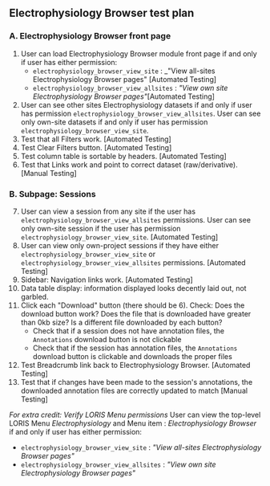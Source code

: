 ## Electrophysiology Browser test plan
	
### A. Electrophysiology Browser front page
1. User can load Electrophysiology Browser module front page if and only if user has either permission:
   * `electrophysiology_browser_view_site` : _"View all-sites Electrophysiology Browser pages" [Automated Testing]
   * `electrophysiology_browser_view_allsites` : _"View own site Electrophysiology Browser pages"_[Automated Testing]
2. User can see other sites Electrophysiology datasets if and only if user has permission `electrophysiology_browser_view_allsites`. User can see only own-site datasets if and only if user has permission `electrophysiology_browser_view_site`. 
3. Test that all Filters work. [Automated Testing]
4. Test Clear Filters button. [Automated Testing]
5. Test column table is sortable by headers. [Automated Testing]
6. Test that Links work and point to correct dataset (raw/derivative). [Manual Testing]

### B. Subpage: Sessions 

7. User can view a session from any site if the user has `electrophysiology_browser_view_allsites` permissions. User can see only own-site session if the user has permission `electrophysiology_browser_view_site`. [Automated Testing]
8. User can view only own-project sessions if they have either `electrophysiology_browser_view_site` or `electrophysiology_browser_view_allsites` permissions. [Automated Testing]
9. Sidebar: Navigation links work. [Automated Testing]
10. Data table display: information displayed looks decently laid out, not garbled.
11. Click each "Download" button (there should be 6). Check: Does the download button work? Does the file that is downloaded have greater than 0kb size? Is a different file downloaded by each button? 
    * Check that if a session does not have annotation files, the `Annotations` download button is not clickable
    * Check that if the session has annotation files, the `Annotations` download button is clickable and downloads the proper files
12. Test Breadcrumb link back to Electrophysiology Browser. [Automated Testing]
13. Test that if changes have been made to the session's annotations, the downloaded annotation files are correctly updated to match [Manual Testing]

_For extra credit: Verify LORIS Menu permissions_ 
User can view the top-level LORIS Menu _Electrophysiology_ and Menu item : _Electrophysiology Browser_ if and only if user has either permission:
   * `electrophysiology_browser_view_site` : _"View all-sites Electrophysiology Browser pages"_
   * `electrophysiology_browser_view_allsites` : _"View own site Electrophysiology Browser pages"_
